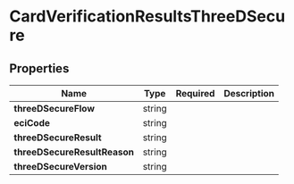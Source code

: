 # CardVerificationResultsThreeDSecure



## Properties

Name | Type | Required | Description
------------ | ------------- | ------------- | -------------
**threeDSecureFlow** | string |  | 
**eciCode** | string |  | 
**threeDSecureResult** | string |  | 
**threeDSecureResultReason** | string |  | 
**threeDSecureVersion** | string |  | 



